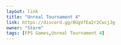 ```yaml
---
layout: link
title: "Unreal Tournament 4"
link: https://discord.gg/0UgVfEa2r2CwcjJg
owner: "Storm"
tags: [FPS Games,Unreal Tournament 4]
---
```

